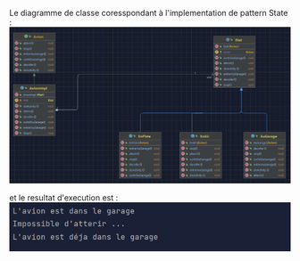 Le diagramme de classe coresspondant à l'implementation de pattern State :
<br/>
![Alt text](image.png)

et le resultat d'execution est : <br/>
![Alt text](image-1.png)